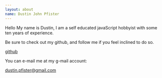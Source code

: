 ```yaml
---
layout: about
name: Dustin John Pfister
---
```


Hello My name is Dustin, I am a self educated javaScript hobbyist with some ten years of experience.

Be sure to check out my github, and follow me if you feel inclined to do so.

[github](https://github.com/dustinpfister)


You can e-mail me at my g-mail account:

[dustin.pfister@gmail.com](mailto:dustin.pfister@gmail.com)